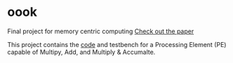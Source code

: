 # oook
Final project for memory centric computing [Check out the paper](paper.pdf)

This project contains the [code](src) and testbench for a Processing Element (PE) capable of Multipy, Add, and Multiply & Accumalte. 
